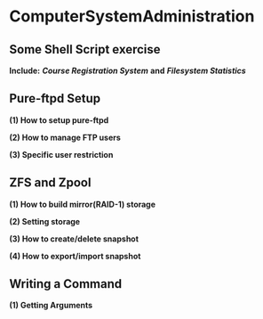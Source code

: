 # ComputerSystemAdministration

## Some Shell Script exercise
**Include:** ***Course Registration System*** **and** ***Filesystem Statistics***

## Pure-ftpd Setup
**(1) How to setup pure-ftpd**

**(2) How to manage FTP users**

**(3) Specific user restriction** 

## ZFS and Zpool
**(1) How to build mirror(RAID-1) storage**

**(2) Setting storage**

**(3) How to create/delete snapshot**

**(4) How to export/import snapshot**

## Writing a Command
**(1) Getting Arguments**
